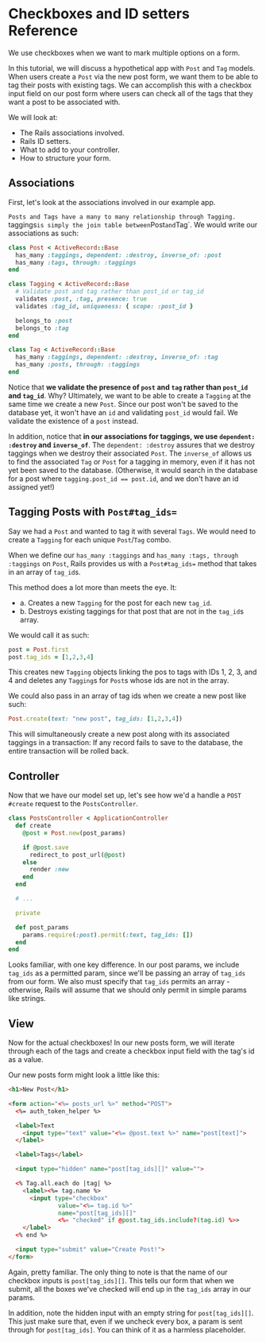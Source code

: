 # Checkboxes and ID setters Reference

We use checkboxes when we want to mark multiple options on a form.

In this tutorial, we will discuss a hypothetical app with `Post` and `Tag`
models. When users create a `Post` via the new post form, we want them to be
able to tag their posts with existing tags. We can accomplish this with a
checkbox input field on our post form where users can check all of the tags that
they want a post to be associated with.

We will look at:
* The Rails associations involved.
* Rails ID setters.
* What to add to your controller.
* How to structure your form.

## Associations

First, let's look at the associations involved in our example app.

`Posts and Tags have a many to many relationship through Tagging. `taggings` is
simply the join table between `Post` and `Tag`. We would write our associations
as such:

```ruby
class Post < ActiveRecord::Base
  has_many :taggings, dependent: :destroy, inverse_of: :post
  has_many :tags, through: :taggings
end

class Tagging < ActiveRecord::Base
  # Validate post and tag rather than post_id or tag_id
  validates :post, :tag, presence: true
  validates :tag_id, uniqueness: { scope: :post_id }

  belongs_to :post
  belongs_to :tag
end

class Tag < ActiveRecord::Base
  has_many :taggings, dependent: :destroy, inverse_of: :tag
  has_many :posts, through: :taggings
end
```

Notice that **we validate the presence of `post` and `tag` rather than `post_id`
and `tag_id`**. Why? Ultimately, we want to be able to create a `Tagging` at the
same time we create a new `Post`. Since our post won't be saved to the database
yet, it won't have an `id` and validating `post_id` would fail. We validate the
existence of a `post` instead.

In addition, notice that **in our associations for taggings, we use `dependent:
:destroy` and `inverse_of`**. The `dependent: :destroy` assures that we destroy
taggings when we destroy their associated `Post`. The `inverse_of` allows us to
find the associated `Tag` or `Post` for a tagging in memory, even if it has not yet
been saved to the database. (Otherwise, it would search in the database for a
post where `tagging.post_id == post.id`, and we don't have an id assigned yet!)

## Tagging Posts with `Post#tag_ids=`

Say we had a `Post` and wanted to tag it with several `Tags`. We would need to create a `Tagging` for each unique `Post`/`Tag` combo.

When we define our `has_many :taggings` and `has_many :tags, through :taggings`
on `Post`, Rails provides us with a `Post#tag_ids=` method that takes in an
array of `tag_id`s.

This method does a lot more than meets the eye. It:
  * a.  Creates a new `Tagging` for the post for each new `tag_id`.
  * b.  Destroys existing taggings for that post that are not in the `tag_id`s 
        array.

We would call it as such:

```ruby
post = Post.first
post.tag_ids = [1,2,3,4]
```

This creates new `Tagging` objects linking the pos to tags with IDs 1, 2, 3, and
4 and deletes any `Tagging`s for `Post`s whose ids are not in the array.

We could also pass in an array of tag ids when we create a new post like such:

```ruby
Post.create(text: "new post", tag_ids: [1,2,3,4])
```

This will simultaneously create a new post along with its associated taggings in
a transaction: If any record fails to save to the database, the entire
transaction will be rolled back.

## Controller

Now that we have our model set up, let's see how we'd a handle a `POST #create` request to the `PostsController`.

```ruby
class PostsController < ApplicationController
  def create
    @post = Post.new(post_params)

    if @post.save
      redirect_to post_url(@post)
    else
      render :new
    end
  end

  # ...

  private

  def post_params
    params.require(:post).permit(:text, tag_ids: [])
  end
end
```

Looks familiar, with one key difference. In our post params, we include
`tag_ids` as a permitted param, since we'll be passing an array of `tag_ids`
from our form. We also must specify that `tag_ids` permits an array - otherwise,
Rails will assume that we should only permit in simple params like strings.

## View

Now for the actual checkboxes! In our new posts form, we will iterate through
each of the tags and create a checkbox input field with the tag's id as a value.

Our new posts form might look a little like this:

```html
<h1>New Post</h1>

<form action="<%= posts_url %>" method="POST">
  <%= auth_token_helper %>

  <label>Text
    <input type="text" value="<%= @post.text %>" name="post[text]">
  </label>

  <label>Tags</label>

  <input type="hidden" name="post[tag_ids][]" value="">

  <% Tag.all.each do |tag| %>
    <label><%= tag.name %>
      <input type="checkbox"
              value="<%= tag.id %>"
              name="post[tag_ids][]"
              <%= "checked" if @post.tag_ids.include?(tag.id) %>>
    </label>
  <% end %>

  <input type="submit" value="Create Post!">
</form>
```

Again, pretty familiar. The only thing to note is that the name of our checkbox
inputs is `post[tag_ids][]`. This tells our form that when we submit, all the
boxes we've checked will end up in the `tag_ids` array in our params.

In addition, note the hidden input with an empty string for `post[tag_ids][]`.
This just make sure that, even if we uncheck every box, a param is sent through
for `post[tag_ids]`. You can think of it as a harmless placeholder.
